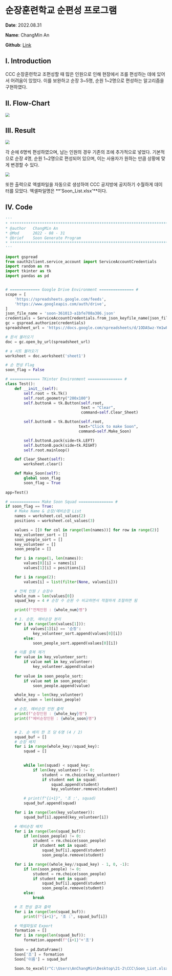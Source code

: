 # 순장훈련학교 순편성 프로그램

**Date**: 							2022.08.31

**Name**:  						ChangMin An

**Github**: 						[Link](https://github.com/ckdals915/CCC)



## I. Introduction

CCC 순장훈련학교 조편성할 때 많은 인원으로 인해 현장에서 조를 편성하는 데에 있어서 어려움이 있었다. 이를 보완하고 순장 3~5명, 순원 1~2명으로 편성하는 알고리즘을 구현하였다.



## II. Flow-Chart

<img src="https://github.com/ckdals915/CCC/blob/main/picture/flowchart.jpg?raw=true?raw=true?raw=true?raw=true" style="zoom:80%;" />



## III. Result

<img src="https://github.com/ckdals915/CCC/blob/main/picture/result.jpg?raw=true?raw=true?raw=true?raw=true" style="zoom:80%;" />

각 순에 6명씩 편성하였으며, 남는 인원의 경우 기존의 조에 추가적으로 넣었다. 기본적으로 순장 4명, 순원 1~2명으로 편성되어 있으며, 이는 사용자가 원하는 만큼 상황에 맞게 변경할 수 있다.



<img src="https://github.com/ckdals915/CCC/blob/main/picture/excel.jpg?raw=true?raw=true?raw=true?raw=true" style="zoom:80%;" />

또한 출력으로 엑셀파일을 자동으로 생성하여 CCC 공지방에 공지하기 수월하게 데이터를 모았다. 엑셀파일명은 **'Soon_List.xlsx'**이다.



## IV. Code

```python
'''
* *****************************************************************************
* @author   ChangMin An
* @Mod      2022 - 08 - 31
* @brief    Soon Generate Program
* *****************************************************************************
'''

import gspread
from oauth2client.service_account import ServiceAccountCredentials
import random as rm
import tkinter as tk
import pandas as pd


# ============= Google Drive Environment =============== #
scope = [
    'https://spreadsheets.google.com/feeds',
    'https://www.googleapis.com/auth/drive',
]
json_file_name = 'soon-361013-a1bfe708a386.json'
credentials = ServiceAccountCredentials.from_json_keyfile_name(json_file_name, scope)
gc = gspread.authorize(credentials)
spreadsheet_url = 'https://docs.google.com/spreadsheets/d/1ODASwz-Ym1wPUzAIysxSaCD5prJqMQN07Ci9tBFtJ_o/edit#gid=1121346661'

# 문서 불러오기
doc = gc.open_by_url(spreadsheet_url)

# a 시트 불러오기
worksheet = doc.worksheet('sheet1')

# 순 편성 Flag
soon_flag = False

# ============= TKinter Environment =============== #
class Test():
    def __init__(self):
        self.root = tk.Tk()
        self.root.geometry("200x100")
        self.buttonA = tk.Button(self.root,
                                 text = "Clear",
                                 command=self.Clear_Sheet)

        self.buttonB = tk.Button(self.root,
                                text="Click to make Soon",
                                command=self.Make_Soon)

        self.buttonA.pack(side=tk.LEFT)
        self.buttonB.pack(side=tk.RIGHT)
        self.root.mainloop()

    def Clear_Sheet(self):
        worksheet.clear()

    def Make_Soon(self):
        global soon_flag
        soon_flag = True
      
app=Test()

# ============= Make Soon Squad =============== #
if soon_flag == True:
    # Make Name & 순장/예비순장 List
    names = worksheet.col_values(2)
    positions = worksheet.col_values(3)

    values = [[0 for col in range(len(names))] for row in range(2)]
    key_volunteer_sort = []
    soon_people_sort = []
    key_volunteer = []
    soon_people = []

    for i in range(1, len(names)):
        values[0][i] = names[i]
        values[1][i] = positions[i]

    for i in range(2):
        values[i] = list(filter(None, values[i]))

    # 전체 인원 / 순장수
    whole_num = len(values[0])
    squad_key = 4 # 순장 수 순원 수 비교하면서 적절하게 조절하면 됨

    print(f"전체인원 : {whole_num}명")

    # 1. 순장, 예비순장 분리
    for i in range(len(values[1])):
        if values[1][i] == '순장':
            key_volunteer_sort.append(values[0][i])
        else:
            soon_people_sort.append(values[0][i])

    # 이름 중복 제거
    for value in key_volunteer_sort:
        if value not in key_volunteer:
            key_volunteer.append(value)
    
    for value in soon_people_sort:
        if value not in soon_people:
            soon_people.append(value)

    whole_key = len(key_volunteer)
    whole_soon = len(soon_people)

    # 순장, 예비순장 인원 출력
    print(f"순장인원 : {whole_key}명")
    print(f"예비순장인원 : {whole_soon}명")


    # 2. 순 배치 한 조 당 6명 (4 / 2)
    squad_buf = []
    # 순장 배치
    for i in range(whole_key//squad_key):
        squad = []

    
        while len(squad) < squad_key:
            if len(key_volunteer) != 0:
                student = rm.choice(key_volunteer)
                if student not in squad:
                    squad.append(student)
                    key_volunteer.remove(student)

        # print(f"{i+1}", '조 :', squad)
        squad_buf.append(squad)

    for i in range(len(key_volunteer)):
        squad_buf[i].append(key_volunteer[i])

    # 예비순장 배치
    for i in range(len(squad_buf)):
        if len(soon_people) != 0:
            student = rm.choice(soon_people)
            if student not in squad:
                squad_buf[i].append(student)
                soon_people.remove(student)

    for i in range((whole_key//squad_key) - 1, 0, -1):
        if len(soon_people) != 0:
            student = rm.choice(soon_people)
            if student not in squad:
                squad_buf[i].append(student)
                soon_people.remove(student)
        else:
            break

    # 조 편성 결과 출력
    for i in range(len(squad_buf)):
        print(f"{i+1}", '조 :', squad_buf[i])

    # 엑셀파일로 Export
    formation = []
    for i in range(len(squad_buf)):
        formation.append(f"{i+1}"+'조')
    
    Soon = pd.DataFrame()
    Soon['조'] = formation
    Soon['이름'] = squad_buf

    Soon.to_excel(r"C:\Users\AnChangMin\Desktop\21-2\CCC\Soon_List.xlsx", index=False)

```
